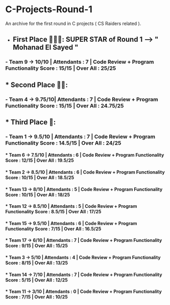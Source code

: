 # C-Projects-Round-1
An archive for the first round in C projects ( CS Raiders related ).

* ##  First Place 🥇🥇🥇:    SUPER STAR of Round 1 --> " Mohanad El Sayed " 

### - Team 9  -> 10/10  | Attendants : 7  |  Code Review + Program Functionality Score : 15/15    |   Over All : 25/25

## * Second Place 🥈🥈:

  ### - Team 4  -> 9.75/10| Attendants : 7  |  Code Review + Program Functionality Score : 15/15    |   Over All : 24.75/25

  ## * Third Place 🥉:

  ### - Team 1  -> 9.5/10 | Attendants : 7  |  Code Review + Program Functionality Score : 14.5/15  |   Over All : 24/25


#### * Team 6  -> 7.5/10 | Attendants : 6  |  Code Review + Program Functionality Score : 12/15    |   Over All : 19.5/25

#### * Team 2  -> 8.5/10 | Attendants : 6  |  Code Review + Program Functionality Score : 10/15    |   Over All : 18.5/25 

#### * Team 13 -> 8/10   | Attendants : 5  |  Code Review + Program Functionality Score : 10/15    |   Over All : 18/25

#### * Team 12 -> 8.5/10 | Attendants : 5  |  Code Review + Program Functionality Score : 8.5/15   |   Over All : 17/25

#### * Team 15 -> 9.5/10 | Attendants : 6  |  Code Review + Program Functionality Score : 7/15     |   Over All : 16.5/25

#### * Team 17 -> 6/10   | Attendants : 7  |  Code Review + Program Functionality Score : 9/15     |   Over All : 15/25

#### * Team 3  -> 5/10   | Attendants : 4  |  Code Review + Program Functionality Score : 8/15     |   Over All : 13/25

#### * Team 14 -> 7/10   | Attendants : 7  |  Code Review + Program Functionality Score : 5/15     |   Over All : 12/25

#### * Team 11 -> 3/10   | Attendants : 0  |  Code Review + Program Functionality Score : 7/15     |   Over All : 10/25
